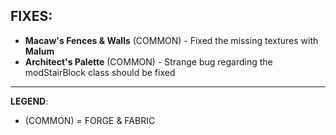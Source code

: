 ## FIXES:
- **Macaw's Fences & Walls** (COMMON) - Fixed the missing textures with **Malum**
- **Architect's Palette** (COMMON) - Strange bug regarding the modStairBlock class should be fixed 

---
**LEGEND**:
- (COMMON) = FORGE & FABRIC